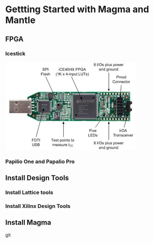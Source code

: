 # Gettting Started with Magma and Mantle

## FPGA

### Icestick

![icestick](images/icestick.jpg)

### Papilio One and Papalio Pro

## Install Design Tools

### Install Lattice tools

### Install Xilinx Design Tools

## Install Magma 

git
